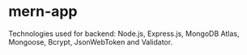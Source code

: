# mern-app


Technologies used for backend: Node.js, Express.js, MongoDB Atlas, Mongoose, Bcrypt, JsonWebToken and Validator.
